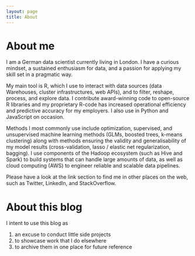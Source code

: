 ```yaml
---
layout: page
title: About
---
```

# About me
I am a German data scientist currently living in London. I have a curious mindset, a sustained enthusiasm for data, and a passion for applying my skill set in a pragmatic way.

My main tool is R, which I use to interact with data sources (data Warehouses, cluster infrastructures, web APIs), and to filter, reshape, process, and explore data. I contribute award-winning code to open-source R libraries and my proprietary R-code has increased operational efficiency and predictive accuracy for my employers. I also use in Python and JavaScript on occasion.

Methods I most commonly use include optimization, supervised, and unsupervised machine learning methods (GLMs, boosted trees, k-means clustering) along with methods ensuring the validity and generalisability of my model results (cross-validation, lasso / elastic net regularization, bagging). I use components of the Hadoop ecosystem (such as Hive and Spark) to build systems that can handle large amounts of data, as well as cloud computing (AWS) to engineer reliable and scalable data pipelines.

Please have a look at the link section to find me in other places on the web, such as Twitter, LinkedIn, and StackOverflow.

# About this blog
I intent to use this blog as

1. an excuse to conduct little side projects
2. to showcase work that I do elsewhere
3. to archive them in one place for future reference
